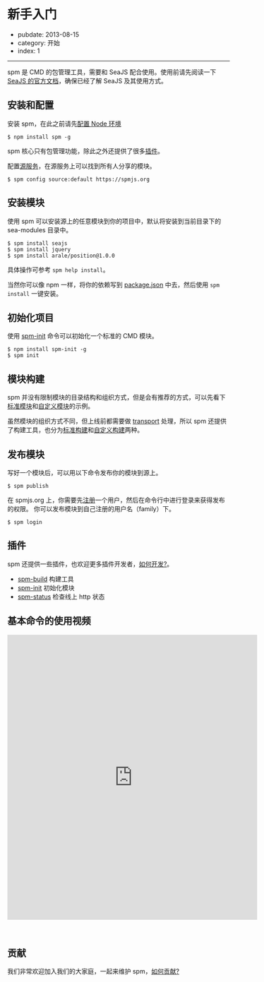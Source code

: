 # 新手入门

- pubdate: 2013-08-15
- category: 开始
- index: 1

---

spm 是 CMD 的包管理工具，需要和 SeaJS 配合使用。使用前请先阅读一下 [SeaJS 的官方文档](http://seajs.org/)，确保已经了解 SeaJS 及其使用方式。

## 安装和配置

安装 spm，在此之前请先[配置 Node 环境](./environment.html)

```
$ npm install spm -g
```

spm 核心只有包管理功能，除此之外还提供了很多[插件](../cli/help.html)。

配置[源服务](https://spmjs.org/)，在源服务上可以找到所有人分享的模块。

```
$ spm config source:default https://spmjs.org
```

## 安装模块

使用 spm 可以安装源上的任意模块到你的项目中，默认将安装到当前目录下的 sea-modules 目录中。

```
$ spm install seajs
$ spm install jquery
$ spm install arale/position@1.0.0
```

具体操作可参考 `spm help install`。

当然你可以像 npm 一样，将你的依赖写到 [package.json](http://docs.spmjs.org/doc/package) 中去，然后使用 `spm install` 一键安装。

## 初始化项目

使用 [spm-init](http://docs.spmjs.org/cli/init) 命令可以初始化一个标准的 CMD 模块。

```
$ npm install spm-init -g
$ spm init
```

## 模块构建

spm 并没有限制模块的目录结构和组织方式，但是会有推荐的方式，可以先看下[标准模块](https://github.com/spmjs/spm-build/tree/master/examples/simple)和[自定义模块](https://github.com/spmjs/spm-build/tree/master/examples/simple-grunt)的示例。

虽然模块的组织方式不同，但上线前都需要做 [transport](./transport.html) 处理，所以 spm 还提供了构建工具，也分为[标准构建](./spm-build.html)和[自定义构建](./grunt-build.html)两种。

## 发布模块

写好一个模块后，可以用以下命令发布你的模块到源上。

```
$ spm publish
```

在 spmjs.org 上，你需要先[注册](https://spmjs.org/account/signup)一个用户，然后在命令行中进行登录来获得发布的权限。
你可以发布模块到自己注册的用户名（family）下。

```
$ spm login
```

## 插件

spm 还提供一些插件，也欢迎更多插件开发者，[如何开发?](../api/develop-plugin.html)。

- [spm-build](../cli/build.html) 构建工具
- [spm-init](../cli/init.html) 初始化模块
- [spm-status](../cli/status.html) 检查线上 http 状态

## 基本命令的使用视频

<iframe style="margin-bottom:30px;" src="http://ascii.io/a/2533/raw" frameborder="0" width="566" height="646"></iframe>


## 贡献

我们非常欢迎加入我们的大家庭，一起来维护 spm，[如何贡献?](./contribute.html)
